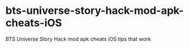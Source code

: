 # bts-universe-story-hack-mod-apk-cheats-iOS
BTS Universe Story Hack mod apk cheats iOS tips that work
